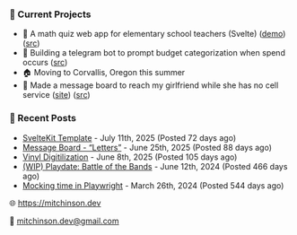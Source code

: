 ### 📌 Current Projects
- 📝 A math quiz web app for elementary school teachers (Svelte) ([demo](https://quiz-staging.mitchinson.dev/)) ([src](https://github.com/bmitchinson/budget-entry))
- 💸 Building a telegram bot to prompt budget categorization when spend occurs ([src](https://github.com/bmitchinson/sms-accountant))
- 🏠 Moving to Corvallis, Oregon this summer
- 💌 Made a message board to reach my girlfriend while she has no cell service ([site](https://letters.mitchinson.dev/)) ([src](https://github.com/bmitchinson/letters))

### 📝 Recent Posts

- [SvelteKit Template](https://blog.mitchinson.dev/sveltekit-template) - July 11th, 2025 (Posted 72 days ago)
- [Message Board - “Letters”](https://blog.mitchinson.dev/letters) - June 25th, 2025 (Posted 88 days ago)
- [Vinyl Digitilization](https://blog.mitchinson.dev/vinyl) - June 8th, 2025 (Posted 105 days ago)
- [(WIP) Playdate: Battle of the Bands](https://blog.mitchinson.dev/playdate-dev-one) - June 12th, 2024 (Posted 466 days ago)
- [Mocking time in Playwright](https://blog.mitchinson.dev/playwright-mock-time) - March 26th, 2024 (Posted 544 days ago)

🌐 https://mitchinson.dev

💌 mitchinson.dev@gmail.com